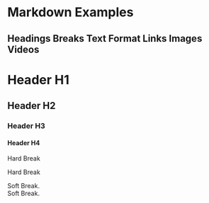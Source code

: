 # Markdown Examples
## Headings Breaks Text Format Links Images Videos

# Header H1

## Header H2

### Header H3

#### Header H4

Hard Break

Hard Break

Soft Break.  
Soft Break.  


